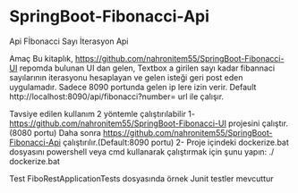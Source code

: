 # SpringBoot-Fibonacci-Api

Api
Fİbonacci Sayı İterasyon Api

Amaç
Bu kitaplık, https://github.com/nahronitem55/SpringBoot-Fibonacci-UI repomda bulunan UI dan gelen, Textbox a girilen sayı kadar fibannaci sayılarının iterasyonu hesaplayan ve gelen isteği geri post eden uygulamadır.
Sadece 8090 portunda gelen ip lere izin verir.
Default http://localhost:8090/api/fibonacci?number=
url ile çalışır.

Tavsiye edilen kullanım
2 yöntemle çalıştırılabilir
1-	https://github.com/nahronitem55/SpringBoot-Fibonacci-UI projesini çalıştır.(8080 portu) Daha sonra https://github.com/nahronitem55/SpringBoot-Fibonacci-Api çalıştırılır.(Default:8090 portu)
2-	Proje içindeki dockerize.bat dosyasını powershell veya cmd kullanarak çalıştırmak için şunu yapın:
./ dockerize.bat

Test
FiboRestApplicationTests dosyasında örnek Junit testler mevcuttur
